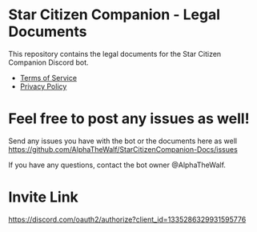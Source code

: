 # Star Citizen Companion - Legal Documents

This repository contains the legal documents for the Star Citizen Companion Discord bot.

- [Terms of Service](./TERMS_OF_SERVICE.md)
- [Privacy Policy](./PRIVACY_POLICY.md)

# Feel free to post any issues as well!
Send any issues you have with the bot or the documents here as well
https://github.com/AlphaTheWalf/StarCitizenCompanion-Docs/issues

If you have any questions, contact the bot owner @AlphaTheWalf.


# Invite Link
https://discord.com/oauth2/authorize?client_id=1335286329931595776
